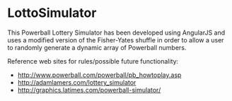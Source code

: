 # LottoSimulator

This Powerball Lottery Simulator has been developed using AngularJS and uses a modified version of the Fisher-Yates shuffle in order to allow a user to randomly generate a dynamic array of Powerball numbers.


Reference web sites for rules/possible future functionality:
* http://www.powerball.com/powerball/pb_howtoplay.asp
* http://adamlamers.com/lottery_simulator
* http://graphics.latimes.com/powerball-simulator/
